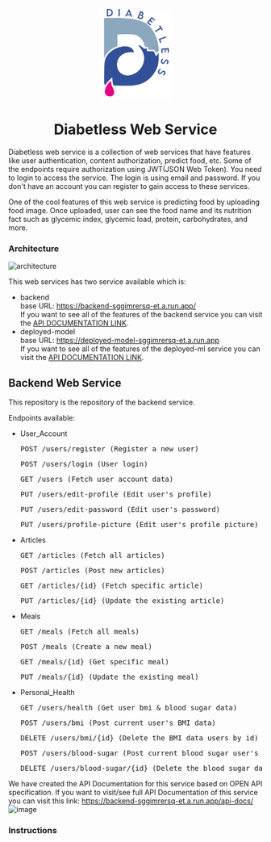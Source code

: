 <p align="center">
  <img src="https://github.com/Diabetless/.github/blob/main/assets/Diabetless%20Logo.png" alt="Konva logo" height="180" />
</p>

<h1 align="center">Diabetless Web Service</h1>

Diabetless web service is a collection of web services that have features like user authentication, content authorization, predict food, etc. Some of the endpoints require authorization using 
JWT(JSON Web Token). You need to login to access the service. The login is using email and password. If you don't have an account you can register to gain access to these services.

One of the cool features of this web service is predicting food by uploading food image. Once uploaded, user can see the food name and its nutrition fact such as glycemic index, glycemic load, protein,
carbohydrates, and more.

<h3>Architecture</h3>

![architecture](https://github.com/Diabetless/cloud-computing/assets/101824833/4d702cac-ffb2-4fdf-8c87-adb73e06e804)

This web services has two service available which is:
- backend
  <br/> base URL: https://backend-sggimrersq-et.a.run.app/
  <br/>If you want to see all of the features of the backend service you can visit the <a href="https://backend-sggimrersq-et.a.run.app/api-docs/">API DOCUMENTATION LINK</a>.
- deployed-model
  <br/> base URL: https://deployed-model-sggimrersq-et.a.run.app
  <br/>If you want to see all of the features of the deployed-ml service you can visit the <a href="https://deployed-model-sggimrersq-et.a.run.app/api-docs">API DOCUMENTATION LINK</a>.

<h2>Backend Web Service</h2>

This repository is the repository of the backend service.

Endpoints available:
- User_Account
  <pre>POST /users/register (Register a new user)</pre>
  <pre>POST /users/login (User login)</pre>
  <pre>GET /users (Fetch user account data)</pre>
  <pre>PUT /users/edit-profile (Edit user's profile)</pre>
  <pre>PUT /users/edit-password (Edit user's password)</pre>
  <pre>PUT /users/profile-picture (Edit user's profile picture)</pre>
- Articles
  <pre>GET /articles (Fetch all articles)</pre>
  <pre>POST /articles (Post new articles)</pre>
  <pre>GET /articles/{id} (Fetch specific article)</pre>
  <pre>PUT /articles/{id} (Update the existing article)</pre>
- Meals
  <pre>GET /meals (Fetch all meals)</pre>
  <pre>POST /meals (Create a new meal)</pre>
  <pre>GET /meals/{id} (Get specific meal)</pre>
  <pre>PUT /meals/{id} (Update the existing meal)</pre>
- Personal_Health
  <pre>GET /users/health (Get user bmi & blood sugar data)</pre>
  <pre>POST /users/bmi (Post current user's BMI data)</pre>
  <pre>DELETE /users/bmi/{id} (Delete the BMI data users by id)</pre>
  <pre>POST /users/blood-sugar (Post current blood sugar user's data)</pre>
  <pre>DELETE /users/blood-sugar/{id} (Delete the blood sugar data users by id)</pre>

We have created the API Documentation for this service based on OPEN API specification. If you want to visit/see full API Documentation of this service you can visit this link: https://backend-sggimrersq-et.a.run.app/api-docs/
<br/>
![image](https://github.com/Diabetless/cloud-computing/assets/101824833/090ca066-c139-4259-ad83-8ae338c7cbc4)

<h3>Instructions</h3>
